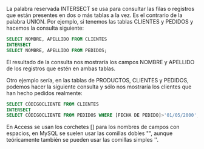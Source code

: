 La palabra reservada INTERSECT se usa para consultar las filas o registros que están presentes en dos o más tablas a la vez. Es el contrario de la palabra UNION. Por ejemplo, si tenemos las tablas CLIENTES y PEDIDOS y hacemos la consulta siguiente: 

```sql
SELECT NOMBRE, APELLIDO FROM CLIENTES 
INTERSECT 
SELECT NOMBRE, APELLIDO FROM PEDIDOS;
```

El resultado de la consulta nos mostraría los campos NOMBRE y APELLIDO de los registros que estén en ambas tablas.

Otro ejemplo sería, en las tablas de PRODUCTOS, CLIENTES y PEDIDOS, podemos hacer la siguiente consulta y sólo nos mostraría los clientes que han hecho pedidos realmente:

```sql
SELECT CÓDIGOCLIENTE FROM CLIENTES
INTERSECT
SELECT CÓDIGOCLIENTE FROM PEDIDOS WHERE [FECHA DE PEDIDO]>'01/05/2000';
```

En Access se usan los corchetes \[] para los nombres de campos con espacios, en MySQL se suelen usar las comillas dobles "", aunque teóricamente también se pueden usar las comillas simples ''.